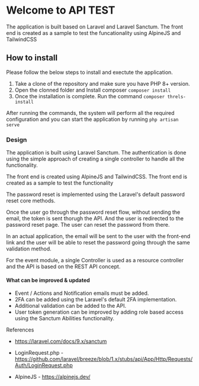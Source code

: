 # Welcome to API TEST

The application is built based on Laravel and Laravel Sanctum. The front end is created as a sample to test the
funcationality using AlpineJS and TailwindCSS

## How to install

Please follow the below steps to install and exectute the application.

1. Take a clone of the repository and make sure you have PHP 8+ version.
2. Open the clonned folder and Install composer `composer install`
3. Once the installation is complete. Run the command `composer threls-install`

After running the commands, the system will perform all the required configuration and you can start the application by
running `php artisan serve`

### Design

The application is built using Laravel Sanctum. The authentication is done using the simple approach of creating a
single controller to handle all the functionality.

The front end is created using AlpineJS and TailwindCSS. The front end is created as a sample to test the functionality

The password reset is implemented using the Laravel's default password reset core methods. 

Once the user go through the password reset flow, without sending the email, the token is sent thorugh the API.
And the user is redirected to the password reset page. The user can reset the password from there.


In an actual application, the email will be sent to the user with the front-end link and the user will be able to reset the password going through the same validation method.

For the event module, a single Controller is used as a resource controller and the API is based on the REST API concept.

#### What can be improved & updated
- Event / Actions and Notification emails must be added.
- 2FA can be added using the Laravel's default 2FA implementation.
- Additional validation can be added to the API.
- User token generation can be improved by adding role based access using the Sanctum Abilities functionality.


References

- https://laravel.com/docs/9.x/sanctum

- LoginRequest.php - https://github.com/laravel/breeze/blob/1.x/stubs/api/App/Http/Requests/Auth/LoginRequest.php

- AlpineJS - https://alpinejs.dev/
